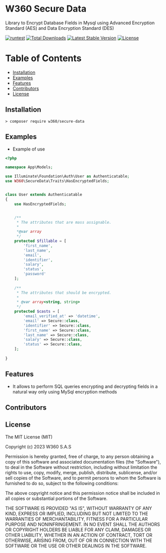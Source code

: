 # W360 Secure Data

Library to Encrypt Database Fields in Mysql using Advanced Encryption Standard (AES) and Data Encryption Standard (DES)

[![runtest](https://github.com/w360co/secure-date/actions/workflows/laravel-test.yml/badge.svg?branch=main)](https://github.com/w360co/secure-date/actions/workflows/laravel-test.yml)
[![Total Downloads](https://img.shields.io/packagist/dt/w360/secure-date)](https://packagist.org/packages/w360/secure-date)
[![Latest Stable Version](https://img.shields.io/packagist/v/w360/secure-date)](https://packagist.org/packages/w360/secure-date)
[![License](https://img.shields.io/packagist/l/w360/secure-date)](https://packagist.org/packages/w360/secure-date)

# Table of Contents
<!-- TOC -->
- [Installation](#Installation)
- [Examples](#Examples)
- [Features](#Features)
- [Contributors](#Contributors)
- [License](#License)
<!-- /TOC -->

## Installation

    > composer require w360/secure-data

## Examples
- Example of use
```PHP
<?php

namespace App\Models;

use Illuminate\Foundation\Auth\User as Authenticatable;
use W360\SecureData\Traits\HasEncryptedFields;


class User extends Authenticatable
{
    use HasEncryptedFields;


    /**
     * The attributes that are mass assignable.
     *
     *@var array
     */
    protected $fillable = [
        'first_name',
        'last_name',
        'email',
        'identifier',
        'salary',
        'status',
        'password'
    ];
    
    /**
     * The attributes that should be encrypted.
     *
     * @var array<string, string>
     */
    protected $casts = [
        'email_verified_at' => 'datetime',
        'email' => Secure::class,
        'identifier' => Secure::class,
        'first_name' => Secure::class,
        'last_name' => Secure::class,
        'salary' => Secure::class,
        'status' => Secure::class,
    ];
    
}
```

## Features

- It allows to perform SQL queries encrypting and decrypting fields in a natural way only using MySql encryption methods

## Contributors

<!-- ALL-CONTRIBUTORS-LIST:START - Do not remove or modify this section -->
<!-- prettier-ignore-start -->
<!-- markdownlint-disable -->

<!-- markdownlint-restore -->
<!-- prettier-ignore-end -->

<!-- ALL-CONTRIBUTORS-LIST:END -->

##  License

The MIT License (MIT)

Copyright (c) 2023 W360 S.A.S

Permission is hereby granted, free of charge, to any person obtaining a copy of this software and associated documentation files (the "Software"), to deal in the Software without restriction, including without limitation the rights to use, copy, modify, merge, publish, distribute, sublicense, and/or sell copies of the Software, and to permit persons to whom the Software is furnished to do so, subject to the following conditions:

The above copyright notice and this permission notice shall be included in all copies or substantial portions of the Software.

THE SOFTWARE IS PROVIDED "AS IS", WITHOUT WARRANTY OF ANY KIND, EXPRESS OR IMPLIED, INCLUDING BUT NOT LIMITED TO THE WARRANTIES OF MERCHANTABILITY, FITNESS FOR A PARTICULAR PURPOSE AND NONINFRINGEMENT. IN NO EVENT SHALL THE AUTHORS OR COPYRIGHT HOLDERS BE LIABLE FOR ANY CLAIM, DAMAGES OR OTHER LIABILITY, WHETHER IN AN ACTION OF CONTRACT, TORT OR OTHERWISE, ARISING FROM, OUT OF OR IN CONNECTION WITH THE SOFTWARE OR THE USE OR OTHER DEALINGS IN THE SOFTWARE.

